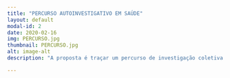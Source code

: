 ```yaml
---
title: "PERCURSO AUTOINVESTIGATIVO EM SAÚDE"
layout: default
modal-id: 2
date: 2020-02-16
img: PERCURSO.jpg
thumbnail: PERCURSO.jpg
alt: image-alt
description: "A proposta é traçar um percurso de investigação coletiva em saúde, buscando aprender e experimentar através de ferramentas diversas. Durante os encontros, as integrantes são convidadas a  se conectar com seu próprio corpo, em busca de identificar possíveis queixas e desequilíbrios, pesquisar e experimentar diferentes formas de tratamento. Por meio de conversas e vivências, serão abordados temas como: anatomia e fisiologia, ciclo menstrual e contracepção não hormonal, prazer e sexualidade, cosmética natural, alimentação, entre outros."

---
```

